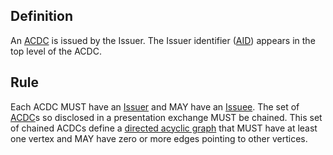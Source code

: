 ## Definition
An [ACDC](term_authentic-chained-data-container) is issued by the Issuer. The Issuer identifier ([AID](term_autonomic-identifier)) appears in the top level of the ACDC.

## Rule
Each ACDC MUST have an [Issuer](term_issuer) and MAY have an [Issuee](term_issuee). The set of [ACDC](term_ACDC)s so disclosed in a presentation exchange MUST be chained. This set of chained ACDCs define a [directed acyclic graph](term_directed-acyclic-graph) that MUST have at least one vertex and MAY have zero or more edges pointing to other vertices.

